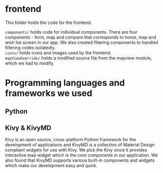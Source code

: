 # frontend

This folder holds the code for the frontend.  
  
`components/` holds code for individual components. There are four components - form, map and compare that corresponds to home, map and wish list screen in our app. We also created filtering components to handled filtering codes isolatedly.  
`icons/` holds icons and images used by the frontend.  
`mapViewOverride/` holds a modified source file from the mapview module, which we had to modify.


# Programming languages and frameworks we used 
## Python
## Kivy & KivyMD
Kivy is an open source, cross-platform Python framework for the development of applications and KivyMD is a collection of Material Design compliant widgets for use with Kivy.
We pick the Kivy since it provides interactive map widget which is the core components in our application. We also found that KivyMD supports various built-in components and widgets which make our development easy and quick.

